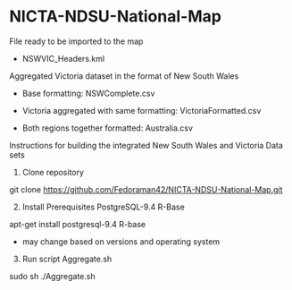 # NICTA-NDSU-National-Map

File ready to be imported to the map

- NSWVIC_Headers.kml


Aggregated Victoria dataset in the format of New South Wales

- Base formatting: NSWComplete.csv

- Victoria aggregated with same formatting: VictoriaFormatted.csv

- Both regions together formatted: Australia.csv


Instructions for building the integrated New South Wales and Victoria Data sets

1. Clone repository

git clone https://github.com/Fedoraman42/NICTA-NDSU-National-Map.git

2. Install Prerequisites
PostgreSQL-9.4
R-Base

apt-get install postgresql-9.4 R-base
- may change based on versions and operating system

3. Run script Aggregate.sh

sudo sh ./Aggregate.sh
